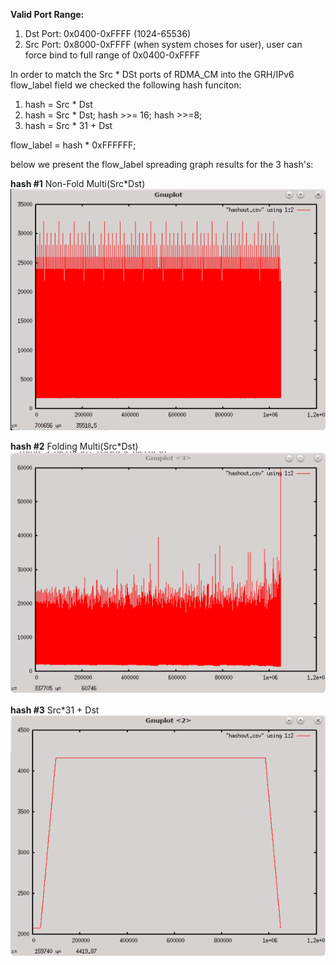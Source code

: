  
**Valid Port Range:**
1. Dst Port: 0x0400-0xFFFF (1024-65536)
2. Src Port: 0x8000-0xFFFF (when system choses for user), user can force bind to full range of 0x0400-0xFFFF

In order to match the Src * DSt ports of RDMA_CM into the GRH/IPv6 flow_label field we checked the following hash funciton:
1. hash = Src * Dst
2. hash = Src * Dst; hash >>= 16; hash >>=8;
3. hash = Src * 31 + Dst

flow_label = hash * 0xFFFFFF;

below we present the flow_label spreading graph results for the 3 hash's:

**hash #1**
Non-Fold Multi(Src*Dst)
![Non-Fold Multi](https://github.com/rosenbaumalex/hashtest/blob/master/hash1_full_range.PNG)

**hash #2**
Folding Multi(Src*Dst)
![Folding Multi](https://github.com/rosenbaumalex/hashtest/blob/master/hash2_full_range.PNG)

**hash #3**
Src*31 + Dst
![Non-Simetric](https://github.com/rosenbaumalex/hashtest/blob/master/hash3_full_range.PNG)
